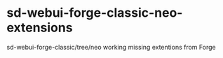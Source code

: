 # sd-webui-forge-classic-neo-extensions
sd-webui-forge-classic/tree/neo working missing extentions from Forge
